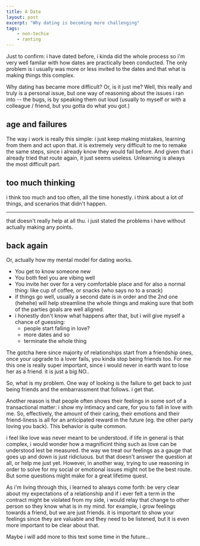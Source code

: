 ```yaml
---
title: A Date
layout: post
excerpt: "Why dating is becoming more challenging"
tags:
    - non-techie
    - ranting
---
```


Just to confirm: i have dated before, i kinda did the whole process so i'm very well familar with how dates are practically been conducted. The only problem is i usually was more or less invited to the dates and that what is making things this complex.

Why dating has became more difficult? Or, is it just me? Well, this really and truly is a personal issue, but one way of reasoning about the issues i ran into -- the bugs, is by speaking them out loud (usually to myself or with a colleague / friend, but you gotta do what you got.)


## age and failures

The way i work is really this simple: i just keep making mistakes, learning from them and act upon that. it is extremely very difficult to me to remake the same steps, since i already know they would fail before. And given that i already tried that route again, it just seems useless. Unlearning is always the most difficult part.

## too much thinking

i think too much and too often, all the time honestly. i think about a lot of things, and scenarios that didn't happen.

----

that doesn't really help at all thu. i just stated the problems i have without actually making any points.


## back again

Or, actually how my mental model for dating works.

- You get to know someone new
- You both feel you are vibing well
- You invite her over for a very comfortable place and for also a normal thing: like cup of coffee, or snacks (who says no to a snack)
- if things go well, usually a second date is in order and the 2nd one (hehehe) will help streamline the whole things and making sure that both of the parties goals are well aligned.
- i honestly don't know what happens after that, but i will give myself a chance of guessing:
    - people start falling in love?
    - more dates and so
    - terminate the whole thing

The gotcha here since majority of relationships start from a friendship ones, once your upgrade to a lover fails, you kinda stop being friends too. For me this one is really super important, since i would never in earth want to lose her as a friend. it is just a big NO..

So, what is my problem. One way of looking is the failure to get back to just being friends and the embarrassment that follows. i get that.

Another reason is that people often shows their feelings in some sort of a transactional matter: i show my intimacy and care, for you to fall in love with me. So, effectively, the amount of their caring, their emotions and their friend-liness is all for an anticipated reward in the future (eg. the other party loving you back). This behavior is quite common.


i feel like love was never meant to be understood. if life in general is that complex, i would wonder how a magnificint thing such as love can be understood lest be measured. the way we treat our feelings as a gauge that goes up and down is just ridicluous. but that doesn't answer the question at all, or help me just yet. However, in another way, trying to use reasoning in order to solve for my social or emotional issues might not be the best route. But some questions might make for a great lifetime quest.

As i'm living through this, i learned to always come forth: be very clear about my expectations of a relationship and if i ever felt a term in the contract might be violated from my side, i would relay that change to other person so they know what is in my mind. for example, i grow feelings towards a friend, but we are just friends. it is important to show your feelings since they are valuable and they need to be listened, but it is even more important to be clear about that.


Maybe i will add more to this text some time in the future...